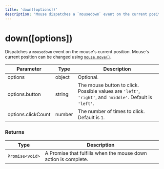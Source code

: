 ```yaml
---
title: 'down([options])'
description: 'Mouse dispatches a `mousedown` event on the current position of the mouse.'
---
```


# down([options])

Dispatches a `mousedown` event on the mouse's current position. Mouse's current position can be changed using [`mouse.move()`](https://grafana.com/docs/k6/<K6_VERSION>/javascript-api/k6-experimental/browser/mouse/move).

| Parameter          | Type   | Description                                                                                              |
| ------------------ | ------ | -------------------------------------------------------------------------------------------------------- |
| options            | object | Optional.                                                                                                |
| options.button     | string | The mouse button to click. Possible values are `'left'`, `'right'`, and `'middle'`. Default is `'left'`. |
| options.clickCount | number | The number of times to click. Default is `1`.                                                            |

### Returns

| Type            | Description                                                     |
| --------------- | --------------------------------------------------------------- |
| `Promise<void>` | A Promise that fulfills when the mouse down action is complete. |